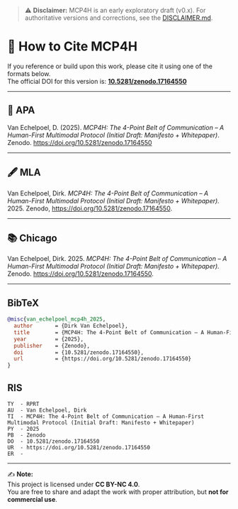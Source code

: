 > ⚠️ **Disclaimer:** MCP4H is an early exploratory draft (v0.x). For authoritative versions and corrections, see the [DISCLAIMER.md](DISCLAIMER.md).

# 📖 How to Cite MCP4H

If you reference or build upon this work, please cite it using one of the formats below.  
The official DOI for this version is: **[10.5281/zenodo.17164550](https://doi.org/10.5281/zenodo.17164550)** 


---

## 📑 APA
Van Echelpoel, D. (2025). *MCP4H: The 4-Point Belt of Communication – A Human-First Multimodal Protocol (Initial Draft: Manifesto + Whitepaper)*. Zenodo. https://doi.org/10.5281/zenodo.17164550  

---

## 🖋️ MLA
Van Echelpoel, Dirk. *MCP4H: The 4-Point Belt of Communication – A Human-First Multimodal Protocol (Initial Draft: Manifesto + Whitepaper).* 2025. Zenodo, https://doi.org/10.5281/zenodo.17164550.  

---

## 📚 Chicago
Van Echelpoel, Dirk. 2025. *MCP4H: The 4-Point Belt of Communication – A Human-First Multimodal Protocol (Initial Draft: Manifesto + Whitepaper).* Zenodo. https://doi.org/10.5281/zenodo.17164550.  

---

## BibTeX
```bibtex
@misc{van_echelpoel_mcp4h_2025,
  author       = {Dirk Van Echelpoel},
  title        = {MCP4H: The 4-Point Belt of Communication – A Human-First Multimodal Protocol (Initial Draft: Manifesto + Whitepaper)},
  year         = {2025},
  publisher    = {Zenodo},
  doi          = {10.5281/zenodo.17164550},
  url          = {https://doi.org/10.5281/zenodo.17164550}
}
```
## RIS
```ris
TY  - RPRT
AU  - Van Echelpoel, Dirk
TI  - MCP4H: The 4-Point Belt of Communication – A Human-First Multimodal Protocol (Initial Draft: Manifesto + Whitepaper)
PY  - 2025
PB  - Zenodo
DO  - 10.5281/zenodo.17164550
UR  - https://doi.org/10.5281/zenodo.17164550
ER  -
```

---

✍️ **Note:**  
This project is licensed under **CC BY-NC 4.0**.  
You are free to share and adapt the work with proper attribution, but **not for commercial use**.  
